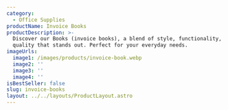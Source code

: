 ```yaml
---
category:
  - Office Supplies
productName: Invoice Books
productDescription: >-
  Discover our Books (invoice books), a blend of style, functionality, and
  quality that stands out. Perfect for your everyday needs.
imageUrls:
  image1: /images/products/invoice-book.webp
  image2: ''
  image3: ''
  image4: ''
isBestSeller: false
slug: invoice-books
layout: ../../layouts/ProductLayout.astro
---
```


